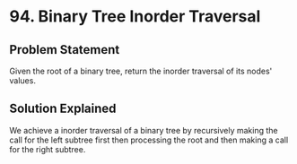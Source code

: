# 94. Binary Tree Inorder Traversal

## Problem Statement

Given the root of a binary tree, return the inorder traversal of its nodes' values.

## Solution Explained

We achieve a inorder traversal of a binary tree by recursively making the call for the left subtree first then processing the root and then making a call for the right subtree.
